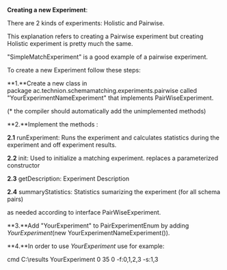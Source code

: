 **Creating a new Experiment**:

There are 2 kinds of experiments: Holistic and Pairwise.

This explanation refers to creating a Pairwise experiment but creating Holistic experiment is pretty much the same.

"SimpleMatchExperiment" is a good example of a pairwise experiment.

To create a new Experiment follow these steps:

**1.**Create a new class in                            
package ac.technion.schemamatching.experiments.pairwise called "YourExperimentNameExperiment" that implements PairWiseExperiment.

(* the compiler should automatically add the unimplemented methods)


**2.**Implement the methods :

**2.1** runExperiment: Runs the experiment and calculates statistics during the experiment and off experiment results.

**2.2** init: Used to initialize a matching experiment. replaces a parameterized constructor

**2.3** getDescription: Experiment Description 

**2.4** summaryStatistics: Statistics sumarizing the experiment (for all schema pairs)

as needed according to interface PairWiseExperiment.

**3.**Add "YourExperiment" to PairExperimentEnum by adding  *YourExperiment*(new YourExperimentNameExperiment()).

**4.**In order to use *YourExperiment* use for example:

 cmd C:\results YourExperiment 0 35 0 -f:0,1,2,3 -s:1,3
